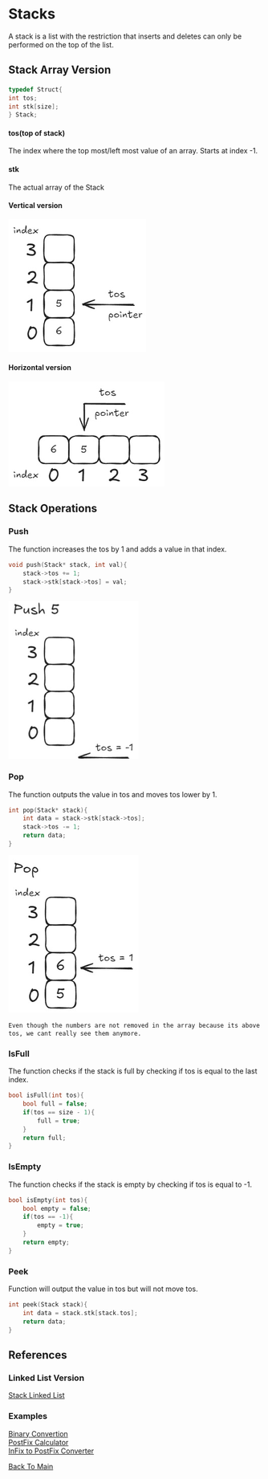 # Stacks

A stack is a list with the restriction that inserts and deletes
can only be performed on the top of the list.
## Stack Array Version
```c
typedef Struct{
int tos;
int stk[size];
} Stack;
```
#### tos(top of stack)
The index where the top most/left most value of an array.
Starts at index -1.
#### stk
The actual array of the Stack

#### Vertical version
![vertical_stack](Images/vertical_stack.jpg)
#### Horizontal version
![horizontal_stack](Images/horizontal_stack.jpg)

## Stack Operations
### Push
The function increases the tos by 1 and adds a value in that index.
```c
void push(Stack* stack, int val){
    stack->tos += 1;
    stack->stk[stack->tos] = val;
}
```
![push_gif](Images/push_stack.gif)
### Pop
The function outputs the value in tos and moves tos lower by 1.
```c
int pop(Stack* stack){
    int data = stack->stk[stack->tos];
    stack->tos -= 1;
    return data;
}
```
![pop_gif](Images/pop_stack.gif)
``` 
Even though the numbers are not removed in the array because its above tos, we cant really see them anymore.
```
### IsFull
The function checks if the stack is full by checking if tos is equal to the last index.
```c
bool isFull(int tos){
    bool full = false;
    if(tos == size - 1){
        full = true;
    }
    return full;
}
```
### IsEmpty
The function checks if the stack is empty by checking if tos is equal to -1.
```c
bool isEmpty(int tos){
    bool empty = false;
    if(tos == -1){
        empty = true;
    }
    return empty;
}
```

### Peek
Function will output the value in tos but will not move tos.
```c
int peek(Stack stack){
    int data = stack.stk[stack.tos];
    return data;
}
```
## References
### Linked List Version
[Stack Linked List](Stack_LinkedList.md)
### Examples
[Binary Convertion](Examples/convertToBin.c)<br>
[PostFix Calculator](Examples/postfix.c)<br>
[InFix to PostFix Converter](Examples/in2postfix.c)<br>


[Back To Main](readme.md)
